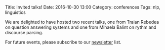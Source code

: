 Title: Invited talks!
Date: 2016-10-30 13:00
Category: conferences
Tags: nlp, linguistics

We are delighted to have hosted two recent talks, one from Traian Rebedea on question answering systems and one from Mihaela Balint on rythm and discourse parsing.

For future events, please subscribe to our [newsletter](http://eepurl.com/cmk06v) list.
